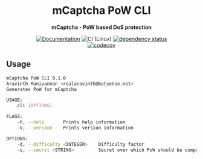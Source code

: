<div align="center">
  <h1>mCaptcha PoW CLI</h1>
  <p>
    <strong>mCaptcha - PoW based DoS protection</strong>
  </p>

[![Documentation](https://img.shields.io/badge/docs-master-blue)](https://mcaptcha.github.io/mCaptcha/cli/index.html)
![CI (Linux)](<https://github.com/mCaptcha/cli/workflows/CI%20(Linux)/badge.svg>)
[![dependency status](https://deps.rs/repo/github/mCaptcha/cli/status.svg)](https://deps.rs/repo/github/mCaptcha/cli)
<br />
[![codecov](https://codecov.io/gh/mCaptcha/cli/branch/master/graph/badge.svg)](https://codecov.io/gh/mCaptcha/cli)

</div>

## Usage

```bash
mCaptcha PoW CLI 0.1.0
Aravinth Manivannan <realaravinth@batsense.net>
Generates PoW for mCaptcha

USAGE:
    cli [OPTIONS]

FLAGS:
    -h, --help       Prints help information
    -V, --version    Prints version information

OPTIONS:
    -d, --difficulty <INTEGER>    Difficulty factor
    -s, --secret <STRING>         Secret over which PoW should be computed
```

